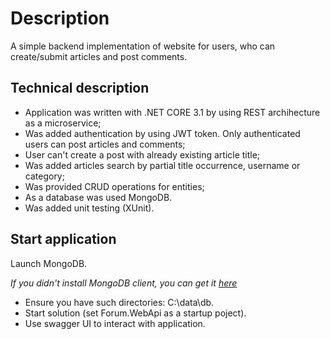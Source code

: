 # Description

A simple backend implementation of website for users, who can create/submit articles and post comments.

## Technical description

- Application was written with .NET CORE 3.1 by using REST archihecture as a microservice;
- Was added authentication by using JWT token. Only authenticated users can post articles and comments;
- User can't create a post with already existing article title;
- Was added articles search by partial title occurrence, username or category;
- Was provided CRUD operations for entities;
- As a database was used MongoDB.
- Was added unit testing (XUnit).

## Start application

Launch MongoDB.

*If you didn't install MongoDB client, you can get it [here](https://www.mongodb.com/try/download/community)*
- Ensure you have such directories: C:\data\db.
- Start solution (set Forum.WebApi as a startup poject).
- Use swagger UI to interact with application.

